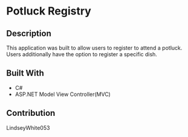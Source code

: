 # Potluck Registry

## Description
This application was built to allow users to register to attend a potluck. Users additionally have the option to register a specific dish. 


## Built With 
* C#
* ASP.NET Model View Controller(MVC)

## Contribution
LindseyWhite053


